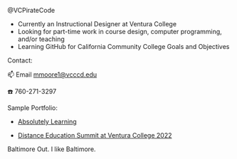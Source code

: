 @VCPirateCode

+ Currently an Instructional Designer at Ventura College
+ Looking for part-time work in course design, computer programming, and/or teaching
+ Learning GitHub for California Community College Goals and Objectives 

Contact:

📫 Email mmoore1@vcccd.edu

☎️ 760-271-3297

Sample Portfolio:

* [Absolutely Learning](http://www.absolutelylearning.com) 

* [Distance Education Summit at Ventura College 2022](https://vcpiratecode.github.io/dwtestMoore/)

Baltimore Out. I like Baltimore.

<!---
VCPirateCode/VCPirateCode is a ✨ special ✨ repository because its `README.md` (this file) appears on your GitHub profile.
You can click the Preview link to take a look at your changes.
---
